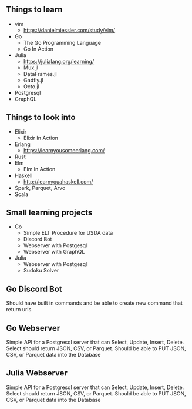 ## Things to learn
* vim
    + https://danielmiessler.com/study/vim/
* Go 
    + The Go Programming Language
    + Go In Action
* Julia
    + https://julialang.org/learning/
    + Mux.jl
    + DataFrames.jl
    + Gadfly.jl
    + Octo.jl
* Postgresql
* GraphQL

## Things to look into
* Elixir 
    + Elixir In Action
* Erlang
    + https://learnyousomeerlang.com/
* Rust
* Elm
    + Elm In Action
* Haskell
    + http://learnyouahaskell.com/
* Spark, Parquet, Arvo
* Scala

## Small learning projects
* Go
    + Simple ELT Procedure for USDA data
    + Discord Bot
    + Webserver with Postgesql
    + Webserver with GraphQL
* Julia 
    + Webserver with Postgesql
    + Sudoku Solver

## Go Discord Bot
Should have built in commands and be able to create new command that return urls.

## Go Webserver
Simple API for a Postgresql server that can Select, Update, Insert, Delete. 
Select should return JSON, CSV, or Parquet.
Should be able to PUT JSON, CSV, or Parquet data into the Database

## Julia Webserver
Simple API for a Postgresql server that can Select, Update, Insert, Delete.
Select should return JSON, CSV, or Parquet.
Should be able to PUT JSON, CSV, or Parquet data into the Database
